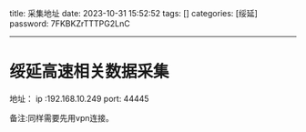 title: 采集地址 
date: 2023-10-31 15:52:52 
tags: []
categories: [绥延]
password: 7FKBKZrTTTPG2LnC

---
 <!--more-->
# 绥延高速相关数据采集
地址：
ip :192.168.10.249
port: 44445

备注:同样需要先用vpn连接。
